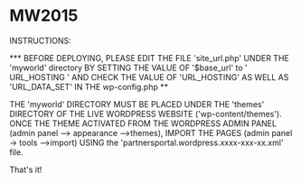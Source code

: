 MW2015
======
INSTRUCTIONS:

*** BEFORE DEPLOYING, PLEASE EDIT THE FILE 'site_url.php' UNDER THE 'myworld' directory BY SETTING THE VALUE OF '$base_url'
to ' URL_HOSTING ' AND CHECK THE VALUE OF 'URL_HOSTING' AS WELL AS 'URL_DATA_SET' IN THE wp-config.php   **

THE 'myworld' DIRECTORY MUST BE PLACED UNDER THE 'themes' DIRECTORY OF THE LIVE WORDPRESS WEBSITE ('wp-content/themes').
ONCE THE THEME ACTIVATED FROM THE WORDPRESS ADMIN PANEL (admin panel --> appearance -->themes),   IMPORT THE PAGES (admin panel -> tools -->import) USING the 'partnersportal.wordpress.xxxx-xxx-xx.xml' file.

That's it!



